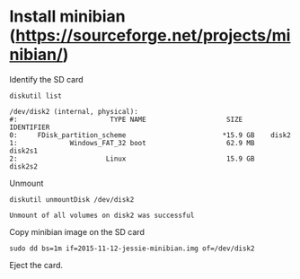 # Install minibian (https://sourceforge.net/projects/minibian/)

Identify the SD card

    diskutil list

	/dev/disk2 (internal, physical):
    #:                       TYPE NAME                    SIZE       IDENTIFIER
    0:     FDisk_partition_scheme                        *15.9 GB    disk2
    1:             Windows_FAT_32 boot                    62.9 MB    disk2s1
    2:                      Linux                         15.9 GB    disk2s2

Unmount

	diskutil unmountDisk /dev/disk2

	Unmount of all volumes on disk2 was successful

Copy minibian image on the SD card

	sudo dd bs=1m if=2015-11-12-jessie-minibian.img of=/dev/disk2

Eject the card.
